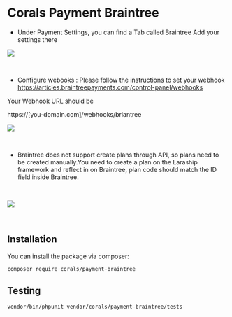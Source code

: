 # Corals Payment Braintree

- Under  Payment Settings, you can find a Tab called Braintree Add your settings there

<p><img src="https://www.laraship.com/wp-content/uploads/2018/02/image003.png"></p>
<p>&nbsp;</p>

- Configure webooks : Please follow the instructions to set your webhook
https://articles.braintreepayments.com/control-panel/webhooks

Your Webhook URL should be

https://[you-domain.com]/webhooks/briantree

<p><img src="https://www.laraship.com/wp-content/uploads/2018/02/image005.png"></p>
<p>&nbsp;</p>

- Braintree does not support create plans through API, so plans need to be created manually.You need to create a plan on the Laraship framework and reflect in on Braintree, plan code should match the ID field inside Braintree.

<p>&nbsp;</p>
<p><img src="https://www.laraship.com/wp-content/uploads/2018/02/image007.png"></p>
<p>&nbsp;</p>

## Installation

You can install the package via composer:

```bash
composer require corals/payment-braintree
```

## Testing

```bash
vendor/bin/phpunit vendor/corals/payment-braintree/tests 
```
